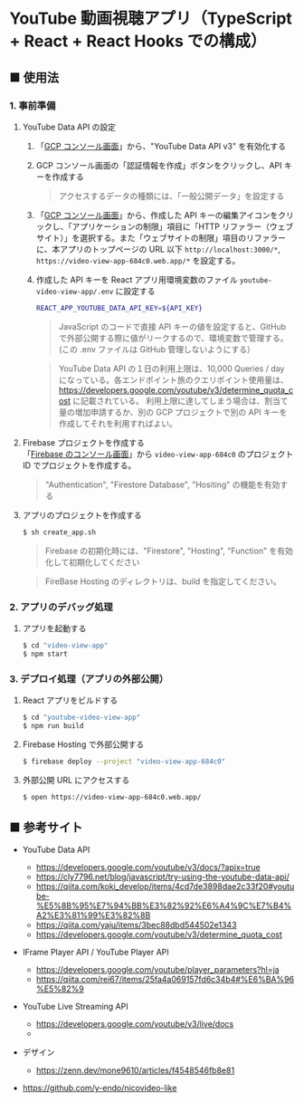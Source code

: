 # YouTube 動画視聴アプリ（TypeScript + React + React Hooks での構成）

## ■ 使用法

### 1. 事前準備

1. YouTube Data API の設定<br>
    1. 「[GCP コンソール画面](https://console.cloud.google.com/marketplace/product/google/youtube.googleapis.com?q=search&referrer=search&hl=ja&project=my-project2-303004)」から、"YouTube Data API v3" を有効化する
    1. GCP コンソール画面の「認証情報を作成」ボタンをクリックし、API キーを作成する<br>
        > アクセスするデータの種類には、「一般公開データ」を設定する
    1. 「[GCP コンソール画面](https://console.cloud.google.com/apis/credentials?hl=ja&project=my-project2-303004)」から、作成した API キーの編集アイコンをクリックし、「アプリケーションの制限」項目に「HTTP リファラー（ウェブサイト）」を選択する。また「ウェブサイトの制限」項目のリファラーに、本アプリのトップページの URL 以下 `http://localhost:3000/*`, `https://video-view-app-684c0.web.app/*` を設定する。
    1. 作成した API キーを React アプリ用環境変数のファイル `youtube-video-view-app/.env` に設定する<br>
        ```sh
        REACT_APP_YOUTUBE_DATA_API_KEY=${API_KEY}
        ```

        > JavaScript のコードで直接 API キーの値を設定すると、GitHub で外部公開する際に値がリークするので、環境変数で管理する。(この .env ファイルは GitHub 管理しないようにする）

        > YouTube Data API の１日の利用上限は、10,000 Queries / day になっている。各エンドポイント旅のクエリポイント使用量は、https://developers.google.com/youtube/v3/determine_quota_cost に記載されている。
        > 利用上限に達してしまう場合は、割当て量の増加申請するか、別の GCP プロジェクトで別の API キーを作成してそれを利用すればよい。

1. Firebase プロジェクトを作成する<br>
    「[Firebase のコンソール画面](https://console.firebase.google.com/?hl=ja)」から `video-view-app-684c0` のプロジェクト ID でプロジェクトを作成する。

    > "Authentication", "Firestore Database", "Hositing" の機能を有効する

1. アプリのプロジェクトを作成する<br>
    ```sh
    $ sh create_app.sh
    ```

    > Firebase の初期化時には、"Firestore", "Hosting", "Function" を有効化して初期化してください

    > FireBase Hosting のディレクトリは、build を指定してください。

### 2. アプリのデバッグ処理

1. アプリを起動する<br>
    ```sh
    $ cd "video-view-app"
    $ npm start
    ```

### 3. デプロイ処理（アプリの外部公開）

1. React アプリをビルドする<br>
    ```sh
    $ cd "youtube-video-view-app"
    $ npm run build
    ```

1. Firebase Hosting で外部公開する<br>
    ```sh
    $ firebase deploy --project "video-view-app-684c0"
    ```

1. 外部公開 URL にアクセスする
    ```sh
    $ open https://video-view-app-684c0.web.app/
    ```

## ■ 参考サイト

- YouTube Data API
    - https://developers.google.com/youtube/v3/docs/?apix=true
    - https://cly7796.net/blog/javascript/try-using-the-youtube-data-api/
    - https://qiita.com/koki_develop/items/4cd7de3898dae2c33f20#youtube-%E5%8B%95%E7%94%BB%E3%82%92%E6%A4%9C%E7%B4%A2%E3%81%99%E3%82%8B
    - https://qiita.com/yaju/items/3bec88dbd544502e1343
    - https://developers.google.com/youtube/v3/determine_quota_cost

- IFrame Player API / YouTube Player API
    - https://developers.google.com/youtube/player_parameters?hl=ja
    - https://qiita.com/rei67/items/25fa4a069157fd6c34b4#%E6%BA%96%E5%82%9

- YouTube Live Streaming API
    - https://developers.google.com/youtube/v3/live/docs
    - 

- デザイン
    - https://zenn.dev/mone9610/articles/f4548546fb8e81

- https://github.com/y-endo/nicovideo-like